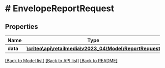 # # EnvelopeReportRequest

## Properties

Name | Type | Description | Notes
------------ | ------------- | ------------- | -------------
**data** | [**\criteo\api\retailmedia\v2023_04\Model\ReportRequest**](ReportRequest.md) |  |

[[Back to Model list]](../../README.md#models) [[Back to API list]](../../README.md#endpoints) [[Back to README]](../../README.md)
